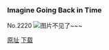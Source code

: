 ### Imagine Going Back in Time
No.2220
![图片不见了~~~](https://imgs.xkcd.com/comics/imagine_going_back_in_time.png)

[原址](https://xkcd.com//2220) [下载](https://imgs.xkcd.com/comics/imagine_going_back_in_time.png)


